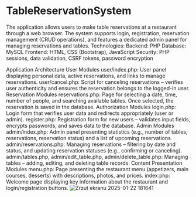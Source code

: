# TableReservationSystem
The application allows users to make table reservations at a restaurant through a web browser. The system supports login, registration, reservation management (CRUD operations), and features a dedicated admin panel for managing reservations and tables.
Technologies:
Backend: PHP
Database: MySQL
Frontend: HTML, CSS (Bootstrap), JavaScript
Security: PHP sessions, data validation, CSRF tokens, password encryption

Application Architecture
User Modules
user/index.php:
User panel displaying personal data, active reservations, and links to manage reservations.
user/cancel.php:
Script for canceling reservations – verifies user authenticity and ensures the reservation belongs to the logged-in user.
Reservation Modules
reservations.php:
Page for selecting a date, time, number of people, and searching available tables. Once selected, the reservation is saved in the database.
Authorization Modules
login.php:
Login form that verifies user data and redirects appropriately (user or admin).
register.php:
Registration form for new users – validates input fields, encrypts passwords, and saves data to the database.
Admin Modules
admin/index.php:
Admin panel presenting statistics (e.g., number of tables, reservations, reservation status) and a list of upcoming reservations.
admin/reservations.php:
Managing reservations – filtering by date and status, and updating reservation statuses (e.g., confirming or canceling).
admin/tables.php, admin/edit_table.php, admin/delete_table.php:
Managing tables – adding, editing, and deleting table records.
Content Presentation Modules
menu.php:
Page presenting the restaurant menu (appetizers, main courses, desserts) with descriptions, photos, and prices.
index.php:
Welcome page displaying key information about the restaurant and login/registration buttons.
![Zrzut ekranu 2025-01-22 181641](https://github.com/user-attachments/assets/bbcf70a7-4b27-4575-ac39-9f6d03e3add5)

